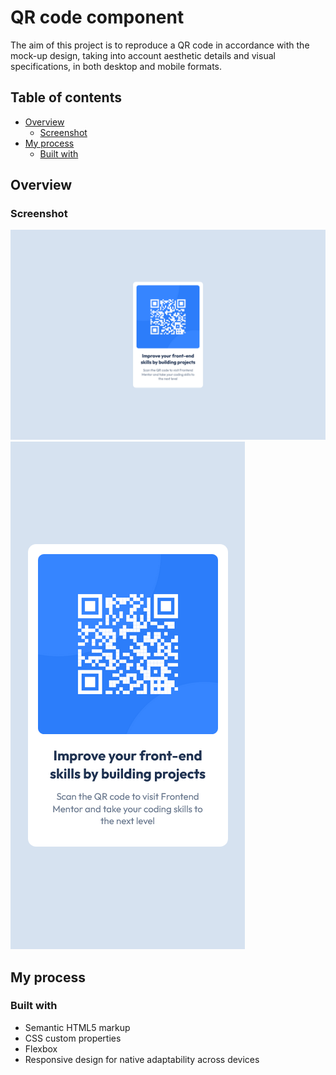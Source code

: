 # QR code component

The aim of this project is to reproduce a QR code in accordance with the mock-up design, taking into account aesthetic details and visual specifications, in both desktop and mobile formats.

## Table of contents

- [Overview](#overview)
  - [Screenshot](#screenshot)
- [My process](#my-process)
  - [Built with](#built-with)

## Overview

### Screenshot

![](./screenshots/screenshot_desktop.png)
![](./screenshots/screenshot_mobile.png)

## My process

### Built with

- Semantic HTML5 markup
- CSS custom properties
- Flexbox
- Responsive design for native adaptability across devices
